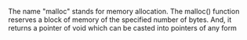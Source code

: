 The name "malloc" stands for memory allocation. The malloc() function reserves a block of memory of the specified number of bytes. And, it returns a pointer of void which can be casted into pointers of any form
